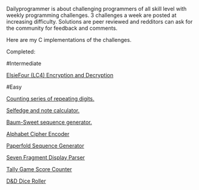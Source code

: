 Dailyprogrammer is about challenging programmers of all skill level with weekly programming challenges. 
3 challenges a week are posted at increasing difficulty. Solutions are peer reviewed and redditors can ask for the community for feedback and comments.

Here are my C implementations of the challenges. 

Completed: 

#Intermediate

[ElsieFour (LC4) Encryption and Decryption](https://www.reddit.com/r/dailyprogrammer/comments/8jvbzg/20180516_challenge_361_intermediate_elsiefour/)

#Easy

[Counting series of repeating digits.](https://www.reddit.com/r/dailyprogrammer/comments/7eh6k8/20171121_challenge_341_easy_repeating_numbers/)

[Selfedge and note calculator.](https://www.reddit.com/r/dailyprogrammer/comments/7hhyin/20171204_challenge_343_easy_major_scales/)

[Baum-Sweet sequence generator.](https://www.reddit.com/r/dailyprogrammer/comments/7j33iv/20171211_challenge_344_easy_baumsweet_sequence/)

[Alphabet Cipher Encoder](https://www.reddit.com/r/dailyprogrammer/comments/879u8b/20180326_challenge_355_easy_alphabet_cipher/)

[Paperfold Sequence Generator](https://www.reddit.com/r/dailyprogrammer/comments/8g0iil/20180430_challenge_359_easy_regular_paperfold/)

[Seven Fragment Display Parser](https://www.reddit.com/r/dailyprogrammer/comments/8eger3/20180423_challenge_358_easy_decipher_the_seven/)

[Tally Game Score Counter](https://www.reddit.com/r/dailyprogrammer/comments/8jcffg/20180514_challenge_361_easy_tally_program/)

[D&D Dice Roller](https://www.reddit.com/r/dailyprogrammer/comments/8s0cy1/20180618_challenge_364_easy_create_a_dice_roller/)
